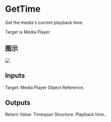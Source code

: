 # GetTime

Get the media's current playback time.

Target is Media Player

## 图示

![]($-20221218-20004864.png)

## Inputs

Target: Media Player Object Reference.  

## Outputs

Return Value: Timespan Structure. Playback time..

